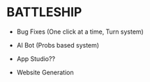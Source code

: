 # BATTLESHIP
- Bug Fixes (One click at a time, Turn system)
- AI Bot (Probs based system) 

- App Studio??
- Website Generation
